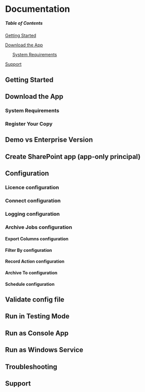 # Documentation

##### Table of Contents  
[Getting Started](#gettingStarted)

[Download the App](#download)  

&nbsp;&nbsp;&nbsp;&nbsp;&nbsp;&nbsp;[System Requirements](#sysReq)  

[Support](#support) 

<a name="gettingStarted"/>

## Getting Started

<a name="download"/>

## Download the App

<a name="sysReq"/>

### System Requirements

### Register Your Copy

## Demo vs Enterprise Version

## Create SharePoint app (app-only principal)

## Configuration

### Licence configuration

### Connect configuration

### Logging configuration

### Archive Jobs configuration

#### Export Columns configuration

#### Filter By configuration

#### Record Action configuration

#### Archive To configuration

#### Schedule configuration

## Validate config file

## Run in Testing Mode

## Run as Console App

## Run as Windows Service

## Troubleshooting

<a name="support"/>

## Support
